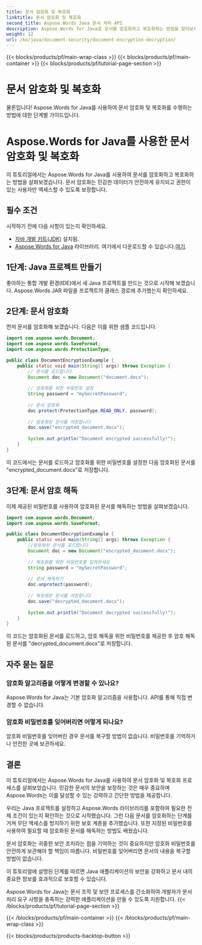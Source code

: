 ```yaml
---
title: 문서 암호화 및 복호화
linktitle: 문서 암호화 및 복호화
second_title: Aspose.Words Java 문서 처리 API
description: Aspose.Words for Java로 문서를 암호화하고 복호화하는 방법을 알아보세요. 단계별 안내와 소스 코드 예제로 데이터를 효율적으로 보호하세요.
weight: 12
url: /ko/java/document-security/document-encryption-decryption/
---
```


{{< blocks/products/pf/main-wrap-class >}}
{{< blocks/products/pf/main-container >}}
{{< blocks/products/pf/tutorial-page-section >}}

# 문서 암호화 및 복호화

물론입니다! Aspose.Words for Java를 사용하여 문서 암호화 및 복호화를 수행하는 방법에 대한 단계별 가이드입니다.

# Aspose.Words for Java를 사용한 문서 암호화 및 복호화

이 튜토리얼에서는 Aspose.Words for Java를 사용하여 문서를 암호화하고 복호화하는 방법을 살펴보겠습니다. 문서 암호화는 민감한 데이터가 안전하게 유지되고 권한이 있는 사용자만 액세스할 수 있도록 보장합니다.

## 필수 조건

시작하기 전에 다음 사항이 있는지 확인하세요.

- [자바 개발 키트(JDK)](https://www.oracle.com/java/technologies/javase-downloads.html) 설치됨.
- [Aspose.Words for Java](https://products.aspose.com/words/java) 라이브러리. 여기에서 다운로드할 수 있습니다.[여기](https://downloads.aspose.com/words/java).

## 1단계: Java 프로젝트 만들기

좋아하는 통합 개발 환경(IDE)에서 새 Java 프로젝트를 만드는 것으로 시작해 보겠습니다. Aspose.Words JAR 파일을 프로젝트의 클래스 경로에 추가했는지 확인하세요.

## 2단계: 문서 암호화

먼저 문서를 암호화해 보겠습니다. 다음은 이를 위한 샘플 코드입니다.

```java
import com.aspose.words.Document;
import com.aspose.words.SaveFormat;
import com.aspose.words.ProtectionType;

public class DocumentEncryptionExample {
    public static void main(String[] args) throws Exception {
        // 문서를 로드합니다
        Document doc = new Document("document.docx");
        
        // 암호화를 위한 비밀번호 설정
        String password = "mySecretPassword";
        
        // 문서 암호화
        doc.protect(ProtectionType.READ_ONLY, password);
        
        // 암호화된 문서를 저장합니다
        doc.save("encrypted_document.docx");
        
        System.out.println("Document encrypted successfully!");
    }
}
```

이 코드에서는 문서를 로드하고 암호화를 위한 비밀번호를 설정한 다음 암호화된 문서를 "encrypted_document.docx"로 저장합니다.

## 3단계: 문서 암호 해독

이제 제공된 비밀번호를 사용하여 암호화된 문서를 해독하는 방법을 살펴보겠습니다.

```java
import com.aspose.words.Document;
import com.aspose.words.SaveFormat;

public class DocumentDecryptionExample {
    public static void main(String[] args) throws Exception {
        //암호화된 문서를 로드합니다
        Document doc = new Document("encrypted_document.docx");
        
        // 복호화를 위한 비밀번호를 입력하세요
        String password = "mySecretPassword";
        
        // 문서 해독하기
        doc.unprotect(password);
        
        // 복호화된 문서를 저장합니다
        doc.save("decrypted_document.docx");
        
        System.out.println("Document decrypted successfully!");
    }
}
```

이 코드는 암호화된 문서를 로드하고, 암호 해독을 위한 비밀번호를 제공한 후 암호 해독된 문서를 "decrypted_document.docx"로 저장합니다.

## 자주 묻는 질문

### 암호화 알고리즘을 어떻게 변경할 수 있나요?
Aspose.Words for Java는 기본 암호화 알고리즘을 사용합니다. API를 통해 직접 변경할 수 없습니다.

### 암호화 비밀번호를 잊어버리면 어떻게 되나요?
암호화 비밀번호를 잊어버린 경우 문서를 복구할 방법이 없습니다. 비밀번호를 기억하거나 안전한 곳에 보관하세요.

## 결론

이 튜토리얼에서는 Aspose.Words for Java를 사용하여 문서 암호화 및 복호화 프로세스를 살펴보았습니다. 민감한 문서의 보안을 보장하는 것은 매우 중요하며 Aspose.Words는 이를 달성할 수 있는 강력하고 간단한 방법을 제공합니다.

우리는 Java 프로젝트를 설정하고 Aspose.Words 라이브러리를 포함하여 필요한 전제 조건이 있는지 확인하는 것으로 시작했습니다. 그런 다음 문서를 암호화하는 단계를 거쳐 무단 액세스를 방지하기 위한 보호 계층을 추가했습니다. 또한 지정된 비밀번호를 사용하여 필요할 때 암호화된 문서를 해독하는 방법도 배웠습니다.

문서 암호화는 귀중한 보안 조치라는 점을 기억하는 것이 중요하지만 암호화 비밀번호를 안전하게 보관해야 할 책임이 따릅니다. 비밀번호를 잊어버리면 문서의 내용을 복구할 방법이 없습니다.

이 튜토리얼에 설명된 단계를 따르면 Java 애플리케이션의 보안을 강화하고 문서 내의 중요한 정보를 효과적으로 보호할 수 있습니다.

Aspose.Words for Java는 문서 조작 및 보안 프로세스를 간소화하여 개발자가 문서 처리 요구 사항을 충족하는 강력한 애플리케이션을 만들 수 있도록 지원합니다.
{{< /blocks/products/pf/tutorial-page-section >}}

{{< /blocks/products/pf/main-container >}}
{{< /blocks/products/pf/main-wrap-class >}}

{{< blocks/products/products-backtop-button >}}
